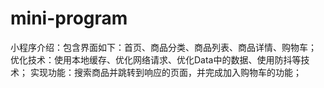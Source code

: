 # mini-program
小程序介绍：包含界面如下：首页、商品分类、商品列表、商品详情、购物车；
优化技术：使用本地缓存、优化网络请求、优化Data中的数据、使用防抖等技术；
实现功能：搜索商品并跳转到响应的页面，并完成加入购物车的功能；
